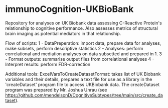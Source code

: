 # immunoCognition-UKBioBank
Repository for analyses on UK Biobank data assessing C-Reactive Protein's relationship to cognitive performance. Also assesses metrics of structural brain imaging as potential mediators in that relationship.


Flow of scripts:
1 - DataPreperation: import data, prepare data for analyses, make subsets, perform descriptive statistics
2 - Analyses: perform correlational and mediation analyses on data subsetted and prepared in 1.
3 - Format outputs: summarise output files from correlational analyses
4 - Interpret results: perform FDR-correction

Additional tools:
ExcelVarsToCreateDatasetFormat: takes list of UK Biobank variables and their details, prepares a text file for use as a library in the 'createDataset' program file to access UKBiobank data. The createDataset program was prepared by Mr. Joshua Unrau (see https://github.com/mendelsonD/CognitiveSubtypes/tree/main/src/create_dataset).
